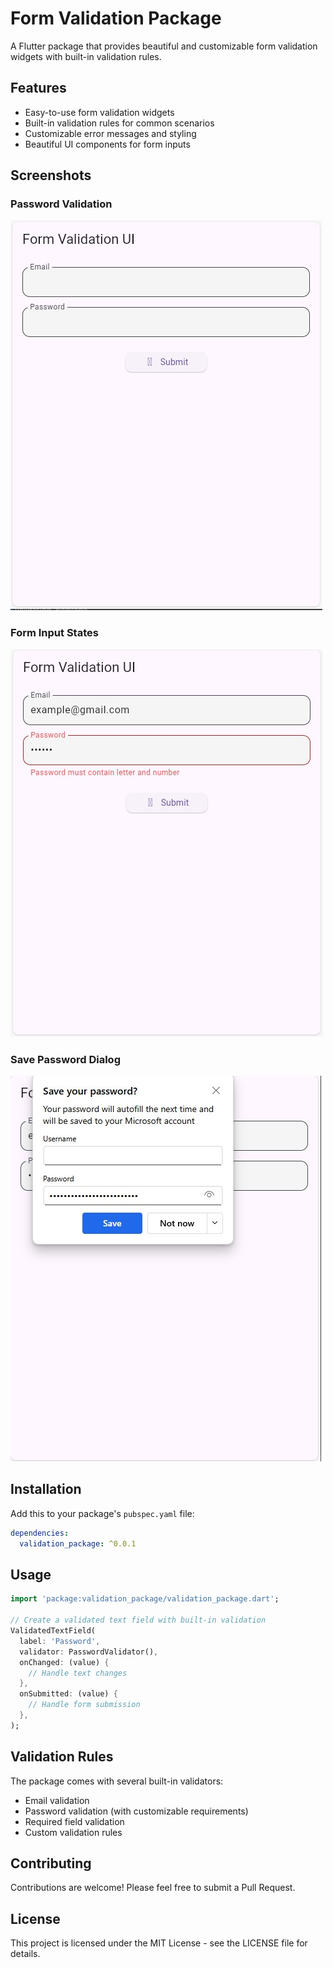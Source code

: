 # Form Validation Package

A Flutter package that provides beautiful and customizable form validation widgets with built-in validation rules.

## Features

- Easy-to-use form validation widgets
- Built-in validation rules for common scenarios
- Customizable error messages and styling
- Beautiful UI components for form inputs

## Screenshots

### Password Validation
![Password Validation](assets/images/validation1.jpg)

### Form Input States
![Form States](assets/images/validation2.jpg)

### Save Password Dialog
![Save Dialog](assets/images/validation3.jpg)

## Installation

Add this to your package's `pubspec.yaml` file:

```yaml
dependencies:
  validation_package: ^0.0.1
```

## Usage

```dart
import 'package:validation_package/validation_package.dart';

// Create a validated text field with built-in validation
ValidatedTextField(
  label: 'Password',
  validator: PasswordValidator(),
  onChanged: (value) {
    // Handle text changes
  },
  onSubmitted: (value) {
    // Handle form submission
  },
);
```

## Validation Rules

The package comes with several built-in validators:

- Email validation
- Password validation (with customizable requirements)
- Required field validation
- Custom validation rules

## Contributing

Contributions are welcome! Please feel free to submit a Pull Request.

## License

This project is licensed under the MIT License - see the LICENSE file for details.